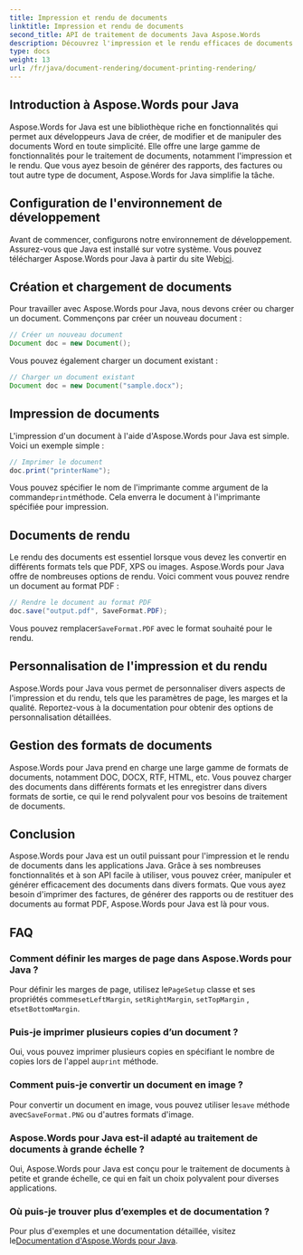 ```yaml
---
title: Impression et rendu de documents
linktitle: Impression et rendu de documents
second_title: API de traitement de documents Java Aspose.Words
description: Découvrez l'impression et le rendu efficaces de documents à l'aide d'Aspose.Words pour Java. Apprenez étape par étape avec des exemples de code source.
type: docs
weight: 13
url: /fr/java/document-rendering/document-printing-rendering/
---
```


## Introduction à Aspose.Words pour Java

Aspose.Words for Java est une bibliothèque riche en fonctionnalités qui permet aux développeurs Java de créer, de modifier et de manipuler des documents Word en toute simplicité. Elle offre une large gamme de fonctionnalités pour le traitement de documents, notamment l'impression et le rendu. Que vous ayez besoin de générer des rapports, des factures ou tout autre type de document, Aspose.Words for Java simplifie la tâche.

## Configuration de l'environnement de développement

 Avant de commencer, configurons notre environnement de développement. Assurez-vous que Java est installé sur votre système. Vous pouvez télécharger Aspose.Words pour Java à partir du site Web[ici](https://releases.aspose.com/words/java/).

## Création et chargement de documents

Pour travailler avec Aspose.Words pour Java, nous devons créer ou charger un document. Commençons par créer un nouveau document :

```java
// Créer un nouveau document
Document doc = new Document();
```

Vous pouvez également charger un document existant :

```java
// Charger un document existant
Document doc = new Document("sample.docx");
```

## Impression de documents

L'impression d'un document à l'aide d'Aspose.Words pour Java est simple. Voici un exemple simple :

```java
// Imprimer le document
doc.print("printerName");
```

 Vous pouvez spécifier le nom de l'imprimante comme argument de la commande`print`méthode. Cela enverra le document à l'imprimante spécifiée pour impression.

## Documents de rendu

Le rendu des documents est essentiel lorsque vous devez les convertir en différents formats tels que PDF, XPS ou images. Aspose.Words pour Java offre de nombreuses options de rendu. Voici comment vous pouvez rendre un document au format PDF :

```java
// Rendre le document au format PDF
doc.save("output.pdf", SaveFormat.PDF);
```

 Vous pouvez remplacer`SaveFormat.PDF` avec le format souhaité pour le rendu.

## Personnalisation de l'impression et du rendu

Aspose.Words pour Java vous permet de personnaliser divers aspects de l'impression et du rendu, tels que les paramètres de page, les marges et la qualité. Reportez-vous à la documentation pour obtenir des options de personnalisation détaillées.

## Gestion des formats de documents

Aspose.Words pour Java prend en charge une large gamme de formats de documents, notamment DOC, DOCX, RTF, HTML, etc. Vous pouvez charger des documents dans différents formats et les enregistrer dans divers formats de sortie, ce qui le rend polyvalent pour vos besoins de traitement de documents.

## Conclusion

Aspose.Words pour Java est un outil puissant pour l'impression et le rendu de documents dans les applications Java. Grâce à ses nombreuses fonctionnalités et à son API facile à utiliser, vous pouvez créer, manipuler et générer efficacement des documents dans divers formats. Que vous ayez besoin d'imprimer des factures, de générer des rapports ou de restituer des documents au format PDF, Aspose.Words pour Java est là pour vous.

## FAQ

### Comment définir les marges de page dans Aspose.Words pour Java ?

 Pour définir les marges de page, utilisez le`PageSetup` classe et ses propriétés comme`setLeftMargin`, `setRightMargin`, `setTopMargin` , et`setBottomMargin`.

### Puis-je imprimer plusieurs copies d’un document ?

 Oui, vous pouvez imprimer plusieurs copies en spécifiant le nombre de copies lors de l'appel au`print` méthode.

### Comment puis-je convertir un document en image ?

 Pour convertir un document en image, vous pouvez utiliser le`save` méthode avec`SaveFormat.PNG` ou d'autres formats d'image.

### Aspose.Words pour Java est-il adapté au traitement de documents à grande échelle ?

Oui, Aspose.Words pour Java est conçu pour le traitement de documents à petite et grande échelle, ce qui en fait un choix polyvalent pour diverses applications.

### Où puis-je trouver plus d’exemples et de documentation ?

 Pour plus d'exemples et une documentation détaillée, visitez le[Documentation d'Aspose.Words pour Java](https://reference.aspose.com/words/java/).